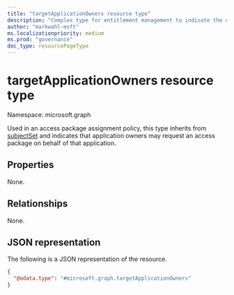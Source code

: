 ```yaml
---
title: "targetApplicationOwners resource type"
description: "Complex type for entitlement management to indicate the owners of an application as requestors."
author: "markwahl-msft"
ms.localizationpriority: medium
ms.prod: "governance"
doc_type: resourcePageType
---
```

# targetApplicationOwners resource type

Namespace: microsoft.graph

Used in an access package assignment policy, this type inherits from [subjectSet](../resources/subjectset.md) and indicates that application owners may request an access package on behalf of that application.


## Properties

None.
## Relationships
None.
## JSON representation
The following is a JSON representation of the resource.
<!-- {
  "blockType": "resource",
  "@odata.type": "microsoft.graph.targetApplicationOwners"
}
-->
``` json
{
  "@odata.type": "#microsoft.graph.targetApplicationOwners"
}
```


